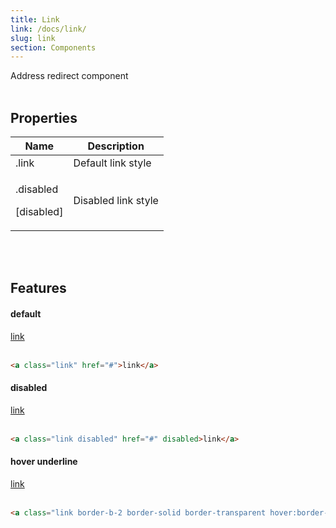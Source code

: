 ```yaml
---
title: Link
link: /docs/link/
slug: link
section: Components
---
```


Address redirect component
<br>
<br>


## Properties
<table class="ro-table-group ro-table-group-outline">
  <thead>
    <tr>
      <th>Name</th>
      <th>Description</th>
    </tr>
  </thead>
  <tbody class="align-baseline">
    <tr>
      <td>.link</td>
      <td>
        Default link style
      </td>
    </tr>
    <tr>
      <td>
        <p>.disabled</p>
        <p>[disabled]</p>
      </td>
      <td>
        Disabled link style
      </td>
    </tr>
  </tbody>
</table>
<br>
<br>


## Features
#### default
<a class="link" href="#">link</a>
<br>
<br>

```html {}
<a class="link" href="#">link</a>
```

#### disabled
<a class="link disabled" href="#" dsiabled>link</a>
<br>
<br>

```html {}
<a class="link disabled" href="#" disabled>link</a>
```


#### hover underline
<a class="link border-b-2 border-solid border-transparent hover:border-gray-600" href="#">link</a>
<br>
<br>

```html {}
<a class="link border-b-2 border-solid border-transparent hover:border-gray-600" href="#">link</a>
```
